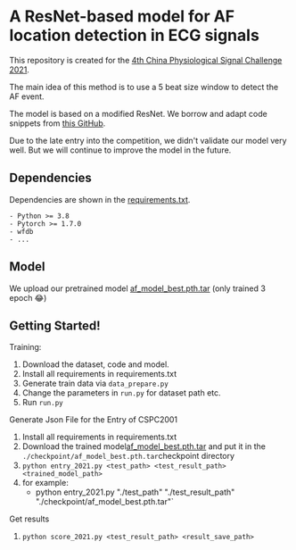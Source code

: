 # A ResNet-based model for AF location detection in ECG signals 

This repository is created for the [4th China Physiological Signal Challenge 2021](http://www.icbeb.org/CPSC2021).

The main idea of this method is to use a 5 beat size window to detect the AF event.

The model is based on a modified ResNet. We borrow and adapt code snippets from [this GitHub](https://github.com/lxdv/ecg-classification).

Due to the late entry into the competition, we didn't validate our model very well. But we will continue to improve the model in the future.  

## Dependencies
Dependencies are shown in the [requirements.txt](requirements.txt).

    - Python >= 3.8
    - Pytorch >= 1.7.0
    - wfdb 
    - ...

## Model
We upload our pretrained model [af_model_best.pth.tar](https://portland-my.sharepoint.com/:u:/g/personal/shuomeng2-c_my_cityu_edu_hk/EadHagFinuxBqpDuSzm6Na0BKDyQeSiqAtSNN-2jvnC_2Q?e=uCOqxj) (only trained 3 epoch 😂) 

## Getting Started!
Training:

1. Download the dataset, code and model.
2. Install all requirements in requirements.txt
3. Generate train data via `data_prepare.py`
4. Change the parameters in `run.py` for dataset path etc. 
5. Run `run.py`

Generate Json File for the Entry of CSPC2001

1. Install all requirements in requirements.txt
2. Download the trained model[af_model_best.pth.tar](https://portland-my.sharepoint.com/:u:/g/personal/shuomeng2-c_my_cityu_edu_hk/EWLV-8ljcohJh6UT8_s_S8UBkEQsw4_1Bfcm1VbDxklWxw?e=2JyVbd) 
and put it in the `./checkpoint/af_model_best.pth.tar`checkpoint directory
3. `python entry_2021.py <test_path> <test_result_path> <trained_model_path>`
4. for example: 
    - python entry_2021.py "./test_path" "./test_result_path" "./checkpoint/af_model_best.pth.tar"`

Get results 

1. `python score_2021.py <test_result_path> <result_save_path>`





